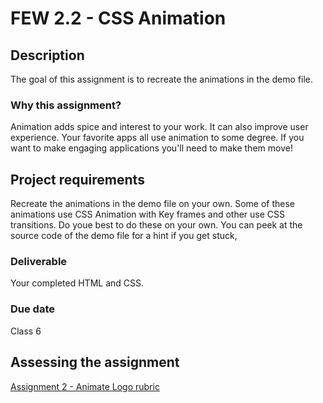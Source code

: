 # FEW 2.2 - CSS Animation

## Description 

The goal of this assignment is to recreate the animations in the demo file. 

### Why this assignment?

Animation adds spice and interest to your work. It can also improve user experience. Your favorite apps all use animation to some degree. If you want to make engaging applications you'll need to make them move!

## Project requirements

Recreate the animations in the demo file on your own. Some of these animations use CSS Animation with Key frames and other use CSS transitions. Do youe best to do these on your own. You can peek at the source code of the demo file for a hint if you get stuck, 



### Deliverable

Your completed HTML and CSS. 

### Due date

Class 6 

## Assessing the assignment

[Assignment 2 - Animate Logo rubric](assignment-02-Animate-Logo-rubric.md)




